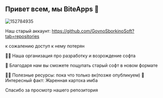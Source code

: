 ## Привет всем, мы BiteApps 👋

![152784935](https://github.com/Biteapps/.github/assets/83592338/911bb390-8159-42c8-bd92-b1c3b3cfdc85)


Наш старый аккаунт: https://github.com/GovnoSborkinoSoft?tab=repositories

к сожалению доступ к нему потерян

🙋‍♀️ Наша организация про разработку и возрождение софта

🌈 Благодаря нам вы сможете пощупать старый софт в новом формате

👩‍💻 Полезные ресурсы: пока что только вк(позже опубликуем)
🍿 Интересный факт: Жаренная картоха имба

Спасибо за просмотр нашего репозитория


